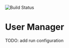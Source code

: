 ![Build Status](https://github.com/veidl/asd-usermanager-PSP/actions/workflows/gradle.yml/badge.svg)

# User Manager

TODO: add run configuration
